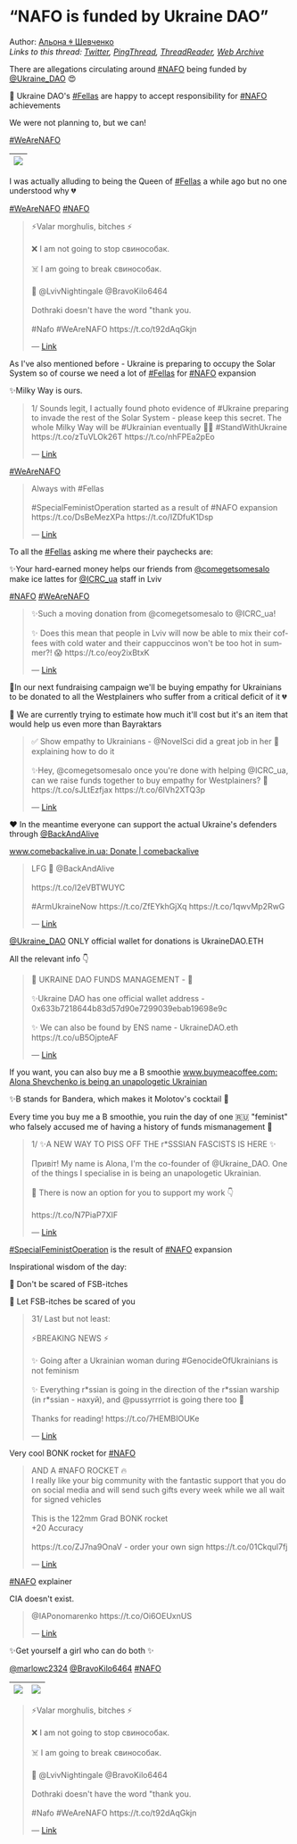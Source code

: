 # “NAFO is funded by Ukraine DAO”

Author: [Альона ꑭ Шевченко](https://twitter.com/cryptodrftng)  
*Links to this thread: [Twitter](https://twitter.com/cryptodrftng/status/1558059816450306048), [PingThread](https://pingthread.com/thread/1558059816450306048), [ThreadReader](https://threadreaderapp.com/thread/1558059816450306048.html), [Web Archive](https://web.archive.org/web/*/https://twitter.com/cryptodrftng/status/1558059816450306048)*

There are allegations circulating around [#NAFO](https://twitter.com/hashtag/NAFO) being funded by [@Ukraine_DAO](https://twitter.com/Ukraine_DAO) 😍

🥰 Ukraine DAO's [#Fellas](https://twitter.com/hashtag/Fellas) are happy to accept responsibility for [#NAFO](https://twitter.com/hashtag/NAFO) achievements

We were not planning to, but we can! 

[#WeAreNAFO](https://twitter.com/hashtag/WeAreNAFO)

| [![](https://pbs.twimg.com/media/FZ9XJLLXgAAmdrI.jpg)](https://pbs.twimg.com/media/FZ9XJLLXgAAmdrI.jpg) |
| :-: |

I was actually alluding to being the Queen of [#Fellas](https://twitter.com/hashtag/Fellas) a while ago but no one understood why 💔

[#WeAreNAFO](https://twitter.com/hashtag/WeAreNAFO) [#NAFO](https://twitter.com/hashtag/NAFO)

<blockquote class="twitter-tweet">
    <p lang="en" dir="ltr">
    ⚡️Valar morghulis, bitches ⚡️<br />
    <br />
    ❌ I am not going to stop свинособак. <br />
    <br />
    ☠️ I am going to break свинособак.<br />
     <br />
    🖤 @LvivNightingale @BravoKilo6464 <br />
    <br />
    Dothraki doesn&#39;t have the word &#34;thank you.<br />
    <br />
    #Nafo #WeAreNAFO https://t.co/t92dAqGkjn<br />
    </p>
    &mdash; <a href="https://twitter.com/cryptodrftng/status/1546617632853475328">Link</a>
</blockquote>

As I've also mentioned before - Ukraine is preparing to occupy the Solar System so of course we need a lot of [#Fellas](https://twitter.com/hashtag/Fellas) for [#NAFO](https://twitter.com/hashtag/NAFO) expansion 

✨Milky Way is ours.

<blockquote class="twitter-tweet">
    <p lang="en" dir="ltr">
    1/ Sounds legit, I actually found photo evidence of #Ukraine preparing to invade the rest of the Solar System - please keep this secret. The whole Milky Way will be #Ukrainian eventually 💙💛 #StandWithUkraine https://t.co/zTuVLOk26T https://t.co/nhFPEa2pEo<br />
    </p>
    &mdash; <a href="https://twitter.com/cryptodrftng/status/1502371469476741128">Link</a>
</blockquote>

[#WeAreNAFO](https://twitter.com/hashtag/WeAreNAFO)

<blockquote class="twitter-tweet">
    <p lang="en" dir="ltr">
    Always with #Fellas <br />
    <br />
    #SpecialFeministOperation started as a result of #NAFO expansion https://t.co/DsBeMezXPa https://t.co/IZDfuK1Dsp<br />
    </p>
    &mdash; <a href="https://twitter.com/cryptodrftng/status/1547331467822383106">Link</a>
</blockquote>

To all the [#Fellas](https://twitter.com/hashtag/Fellas) asking me where their paychecks are:

✨Your hard-earned money helps our friends from [@comegetsomesalo](https://twitter.com/comegetsomesalo) make ice lattes for [@ICRC_ua](https://twitter.com/ICRC_ua) staff in Lviv 

[#NAFO](https://twitter.com/hashtag/NAFO) [#WeAreNAFO](https://twitter.com/hashtag/WeAreNAFO)

<blockquote class="twitter-tweet">
    <p lang="en" dir="ltr">
    ✨Such a moving donation from @comegetsomesalo to @ICRC_ua!<br />
    <br />
    ✨ Does this mean that people in Lviv will now be able to mix their coffees with cold water and their cappuccinos won&#39;t be too hot in summer?! 😱 https://t.co/eoy2ixBtxK<br />
    </p>
    &mdash; <a href="https://twitter.com/Ukraine_DAO/status/1547212454194733057">Link</a>
</blockquote>

🚨In our next fundraising campaign we'll be buying empathy for Ukrainians to be donated to all the Westplainers who suffer from a critical deficit of it 💔

🚨 We are currently trying to estimate how much it'll cost but it's an item that would help us even more than Bayraktars

<blockquote class="twitter-tweet">
    <p lang="en" dir="ltr">
    ✅ Show empathy to Ukrainians - @NovelSci did a great job in her 🧵 explaining how to do it<br />
    <br />
    ✨Hey, @comegetsomesalo once you&#39;re done with helping @ICRC_ua, can we raise funds together to buy empathy for Westplainers? 👀 https://t.co/sJLtEzfjax https://t.co/6IVh2XTQ3p<br />
    </p>
    &mdash; <a href="https://twitter.com/Ukraine_DAO/status/1548695615042977794">Link</a>
</blockquote>

❤️ In the meantime everyone can support the actual Ukraine's defenders through [@BackAndAlive](https://twitter.com/BackAndAlive) 

[www.comebackalive.in.ua: Donate | comebackalive](https://www.comebackalive.in.ua/donate)

<blockquote class="twitter-tweet">
    <p lang="en" dir="ltr">
    LFG 🚀 @BackAndAlive <br />
    <br />
    https://t.co/l2eVBTWUYC<br />
    <br />
    #ArmUkraineNow https://t.co/ZfEYkhGjXq https://t.co/1qwvMp2RwG<br />
    </p>
    &mdash; <a href="https://twitter.com/cryptodrftng/status/1552415683337748480">Link</a>
</blockquote>

[@Ukraine_DAO](https://twitter.com/Ukraine_DAO) ONLY official wallet for donations is UkraineDAO.ETH 

All the relevant info 👇

<blockquote class="twitter-tweet">
    <p lang="en" dir="ltr">
    🔐 UKRAINE DAO FUNDS MANAGEMENT - 🧵 <br />
    <br />
    ✨Ukraine DAO has one official wallet address - 0x633b7218644b83d57d90e7299039ebab19698e9c <br />
    <br />
    ✨ We can also be found by ENS name - UkraineDAO.eth https://t.co/uB5OjpteAF<br />
    </p>
    &mdash; <a href="https://twitter.com/Ukraine_DAO/status/1540845735297572864">Link</a>
</blockquote>

If you want, you can also buy me a B smoothie [www.buymeacoffee.com: Alona Shevchenko is being an unapologetic Ukrainian](https://www.buymeacoffee.com/cryptodrftng)

✨B stands for Bandera, which makes it Molotov's cocktail 🥰

Every time you buy me a B smoothie, you ruin the day of one 🇷🇺 "feminist" who falsely accused me of having a history of funds mismanagement 💝

<blockquote class="twitter-tweet">
    <p lang="en" dir="ltr">
    1/ ✨A NEW WAY TO PISS OFF THE r*SSSIAN FASCISTS IS HERE ✨<br />
    <br />
    Привіт! My name is Alona, I&#39;m the co-founder of @Ukraine_DAO. One of the things I specialise in is being an unapologetic Ukrainian.<br />
    <br />
    💌 There is now an option for you to support my work 👇<br />
    <br />
    https://t.co/N7PiaP7XIF<br />
    </p>
    &mdash; <a href="https://twitter.com/cryptodrftng/status/1556955086181498880">Link</a>
</blockquote>

[#SpecialFeministOperation](https://twitter.com/hashtag/SpecialFeministOperation) is the result of [#NAFO](https://twitter.com/hashtag/NAFO) expansion 

Inspirational wisdom of the day:

🎀 Don't be scared of FSB-itches

🎀 Let FSB-itches be scared of you

<blockquote class="twitter-tweet">
    <p lang="en" dir="ltr">
    31/ Last but not least:<br />
    <br />
    ⚡️BREAKING NEWS ⚡️<br />
    <br />
    ✨ Going after a Ukrainian woman during #GenocideOfUkrainians is not feminism  <br />
    <br />
    ✨ Everything r*ssian is going in the direction of the r*ssian warship (in r*ssian - нахуй), and @pussyrrriot is going there too 💝 <br />
    <br />
    Thanks for reading! https://t.co/7HEMBIOUKe<br />
    </p>
    &mdash; <a href="https://twitter.com/cryptodrftng/status/1540813432290791424">Link</a>
</blockquote>

Very cool BONK rocket for [#NAFO](https://twitter.com/hashtag/NAFO)

<blockquote class="twitter-tweet">
    <p lang="en" dir="ltr">
    AND A #NAFO ROCKET 🔥<br />
    I really like your big community with the fantastic support that you do on social media and will send such gifts every week while we all wait for signed vehicles<br />
    <br />
    This is the 122mm Grad BONK rocket<br />
    &#43;20 Accuracy<br />
    <br />
    https://t.co/ZJ7na9OnaV - order your own sign https://t.co/01Ckqul7fj<br />
    </p>
    &mdash; <a href="https://twitter.com/SignMyRocket/status/1558155573526466562">Link</a>
</blockquote>

[#NAFO](https://twitter.com/hashtag/NAFO) explainer

CIA doesn't exist.

<blockquote class="twitter-tweet">
    <p lang="en" dir="ltr">
    @IAPonomarenko https://t.co/Oi6OEUxnUS<br />
    </p>
    &mdash; <a href="https://twitter.com/orororwell/status/1564240068293935104">Link</a>
</blockquote>

✨Get yourself a girl who can do both ✨

[@marlowc2324](https://twitter.com/marlowc2324) [@BravoKilo6464](https://twitter.com/BravoKilo6464) [#NAFO](https://twitter.com/hashtag/NAFO)

| [![](https://pbs.twimg.com/media/FdHRmzsWIAMh7OO.jpg)](https://pbs.twimg.com/media/FdHRmzsWIAMh7OO.jpg) | [![](https://pbs.twimg.com/media/FdHRmzwXEAAk9fM.jpg)](https://pbs.twimg.com/media/FdHRmzwXEAAk9fM.jpg) |
| :-: | :-: |

<blockquote class="twitter-tweet">
    <p lang="en" dir="ltr">
    ⚡️Valar morghulis, bitches ⚡️<br />
    <br />
    ❌ I am not going to stop свинособак. <br />
    <br />
    ☠️ I am going to break свинособак.<br />
     <br />
    🖤 @LvivNightingale @BravoKilo6464 <br />
    <br />
    Dothraki doesn&#39;t have the word &#34;thank you.<br />
    <br />
    #Nafo #WeAreNAFO https://t.co/t92dAqGkjn<br />
    </p>
    &mdash; <a href="https://twitter.com/cryptodrftng/status/1546617632853475328">Link</a>
</blockquote>
